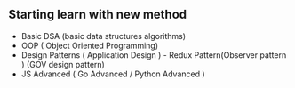 ## Starting learn with new method

* Basic DSA (basic data structures algorithms)
* OOP ( Object Oriented Programming)
* Design Patterns ( Application Design ) - Redux Pattern(Observer pattern ) (GOV design pattern)
* JS Advanced ( Go Advanced / Python Advanced )

